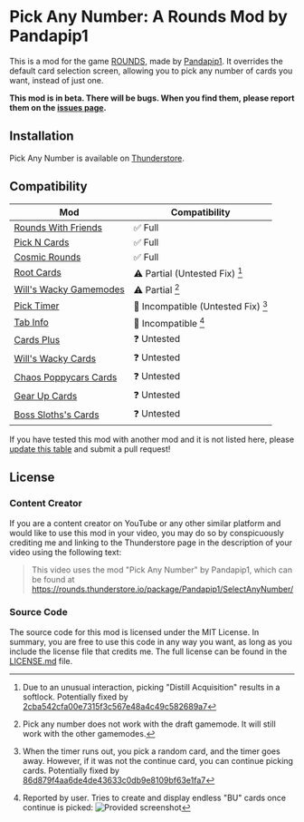 # Pick Any Number: A Rounds Mod by Pandapip1

This is a mod for the game [ROUNDS](https://store.steampowered.com/app/1557740/ROUNDS/), made by [Pandapip1](https://github.com/Pandapip1). It overrides the default card selection screen, allowing you to pick any number of cards you want, instead of just one.

**This mod is in beta. There will be bugs. When you find them, please report them on the [issues page](https://github.com/Pandapip1/SelectAnyNumberRounds/issues).**

## Installation

Pick Any Number is available on [Thunderstore](https://rounds.thunderstore.io/package/Pandapip1/SelectAnyNumber/).

## Compatibility

| Mod                                                                                              | Compatibility                       |
| ------------------------------------------------------------------------------------------------ | ----------------------------------- |
| [Rounds With Friends](https://rounds.thunderstore.io/package/olavim/RoundsWithFriends/)          | ✅ Full                             |
| [Pick N Cards](https://rounds.thunderstore.io/package/Pykess/Pick_N_Cards/)                      | ✅ Full                             |
| [Cosmic Rounds](https://rounds.thunderstore.io/package/XAngelMoonX/CR/)                          | ✅ Full                             |
| [Root Cards](https://rounds.thunderstore.io/package/Root/Root_Cards/)                            | ⚠️ Partial (Untested Fix) [^1]      |
| [Will's Wacky Gamemodes](https://rounds.thunderstore.io/package/willuwontu/WillsWackyGameModes/) | ⚠️ Partial [^2]                     |
| [Pick Timer](https://rounds.thunderstore.io/package/otDan/PickTimer/)                            | 🛑 Incompatible (Untested Fix) [^3] |
| [Tab Info](https://rounds.thunderstore.io/package/willuwontu/TabInfo/)                           | 🛑 Incompatible [^4]                |
| [Cards Plus](https://rounds.thunderstore.io/package/willis81808/CardsPlus/)                      | ❓ Untested                         |
| [Will's Wacky Cards](https://rounds.thunderstore.io/package/willuwontu/WillsWackyCards/)         | ❓ Untested                         |
| [Chaos Poppycars Cards](https://rounds.thunderstore.io/package/poppycars/ChaosPoppycarsCards/)   | ❓ Untested                         |
| [Gear Up Cards](https://rounds.thunderstore.io/package/GearUP/GearUpCards/)                      | ❓ Untested                         |
| [Boss Sloths's Cards](https://rounds.thunderstore.io/package/BossSloth/BSC/)                     | ❓ Untested                         |

If you have tested this mod with another mod and it is not listed here, please [update this table](https://github.com/Pandapip1/SelectAnyNumberRounds/edit/main/README.md) and submit a pull request!

## License

### Content Creator

If you are a content creator on YouTube or any other similar platform and would like to use this mod in your video, you may do so by conspicuously crediting me and linking to the Thunderstore page in the description of your video using the following text:

> This video uses the mod "Pick Any Number" by Pandapip1, which can be found at https://rounds.thunderstore.io/package/Pandapip1/SelectAnyNumber/

### Source Code

The source code for this mod is licensed under the MIT License. In summary, you are free to use this code in any way you want, as long as you include the license file that credits me. The full license can be found in the [LICENSE.md](LICENSE.md) file.

[^1]: Due to an unusual interaction, picking "Distill Acquisition" results in a softlock. Potentially fixed by [2cba542cfa00e7315f3c567e48a4c49c582689a7](https://github.com/Pandapip1/SelectAnyNumberRounds/commit/2cba542cfa00e7315f3c567e48a4c49c582689a7)

[^2]: Pick any number does not work with the draft gamemode. It will still work with the other gamemodes.

[^3]: When the timer runs out, you pick a random card, and the timer goes away. However, if it was not the continue card, you can continue picking cards. Potentially fixed by [86d879f4aa6de4de43633c0db9e8109bf63e1fa7](https://github.com/Pandapip1/SelectAnyNumberRounds/commit/86d879f4aa6de4de43633c0db9e8109bf63e1fa7)

[^4]: Reported by user. Tries to create and display endless "BU" cards once continue is picked: ![Provided screenshot](https://media.discordapp.net/attachments/1095772439172091935/1096163350527881226/image.png)
